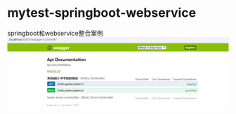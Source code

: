 # mytest-springboot-webservice
springboot和webservice整合案例
![Image text](https://github.com/HuaDaCat/mytest-springboot-webservice/blob/master/swagger.PNG)
